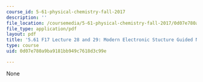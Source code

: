 ```yaml
---
course_id: 5-61-physical-chemistry-fall-2017
description: ''
file_location: /coursemedia/5-61-physical-chemistry-fall-2017/0d07e780a9ba9181bb949c7618d3c99e_MIT5_61F17_lec28_29_notes.pdf
file_type: application/pdf
layout: pdf
title: '5.61 F17 Lecture 28 and 29: Modern Electronic Stucture Guided Notes'
type: course
uid: 0d07e780a9ba9181bb949c7618d3c99e

---
```

None